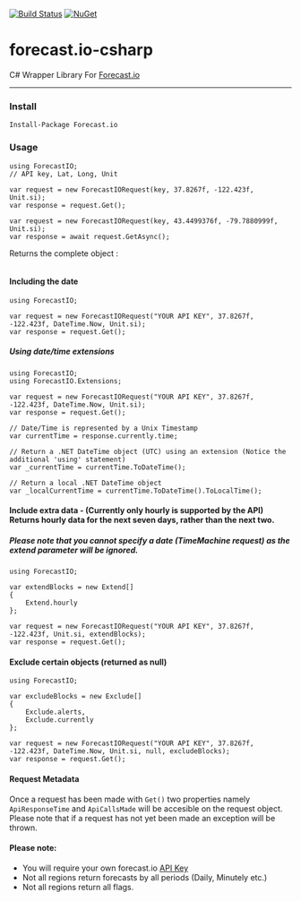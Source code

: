 [![Build Status](https://travis-ci.org/f0xy/forecast.io-csharp.svg?branch=master)](https://travis-ci.org/f0xy/forecast.io-csharp)
[![NuGet](https://img.shields.io/nuget/v/Forecast.io.svg)](https://www.nuget.org/packages/Forecast.io/)

forecast.io-csharp
==================

C# Wrapper Library For [Forecast.io](http://forecast.io/)

------------------

### Install ###

    Install-Package Forecast.io

### Usage ###

    using ForecastIO;
    // API key, Lat, Long, Unit

    var request = new ForecastIORequest(key, 37.8267f, -122.423f, Unit.si);
    var response = request.Get();

    var request = new ForecastIORequest(key, 43.4499376f, -79.7880999f, Unit.si);
    var response = await request.GetAsync();

Returns the complete object :

<p align="center">
  <img src="http://i.imgur.com/iVxt1VD.png" alt=""></img>
</p>

#### Including the date ####
    using ForecastIO;

    var request = new ForecastIORequest("YOUR API KEY", 37.8267f, -122.423f, DateTime.Now, Unit.si);
    var response = request.Get();

##### Using date/time extensions #####
    using ForecastIO;
    using ForecastIO.Extensions;

    var request = new ForecastIORequest("YOUR API KEY", 37.8267f, -122.423f, DateTime.Now, Unit.si);
    var response = request.Get();

    // Date/Time is represented by a Unix Timestamp
    var currentTime = response.currently.time;

    // Return a .NET DateTime object (UTC) using an extension (Notice the additional 'using' statement)
    var _currentTime = currentTime.ToDateTime();

    // Return a local .NET DateTime object
    var _localCurrentTime = currentTime.ToDateTime().ToLocalTime();

#### Include extra data - (Currently only hourly is supported by the API) Returns hourly data for the next seven days, rather than the next two. ####

##### Please note that you cannot specify a date (TimeMachine request) as the extend parameter will be ignored. #####

    using ForecastIO;

    var extendBlocks = new Extend[]
    {
        Extend.hourly
    };

    var request = new ForecastIORequest("YOUR API KEY", 37.8267f, -122.423f, Unit.si, extendBlocks);
    var response = request.Get();

#### Exclude certain objects (returned as null) ####
    using ForecastIO;

    var excludeBlocks = new Exclude[]
    {
        Exclude.alerts,
        Exclude.currently
    };

    var request = new ForecastIORequest("YOUR API KEY", 37.8267f, -122.423f, DateTime.Now, Unit.si, null, excludeBlocks);
    var response = request.Get();

#### Request Metadata ####

Once a request has been made with `Get()` two properties namely `ApiResponseTime` and `ApiCallsMade` will be accesible on the request object.
Please note that if a request has not yet been made an exception will be thrown.

#### Please note: ####

 - You will require your own forecast.io [API Key](https://developer.forecast.io/)
 - Not all regions return forecasts by all periods (Daily, Minutely etc.)
 - Not all regions return all flags.
